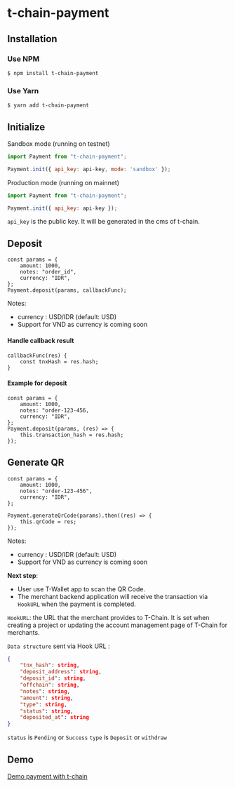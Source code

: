 # t-chain-payment

## Installation

### Use NPM

```shell
$ npm install t-chain-payment
```

### Use Yarn
```shell
$ yarn add t-chain-payment
```

## Initialize

Sandbox mode (running on testnet)

```js
import Payment from "t-chain-payment";

Payment.init({ api_key: api-key, mode: 'sandbox' });
```

Production mode (running on mainnet)

```js
import Payment from "t-chain-payment";

Payment.init({ api_key: api-key });
```

`api_key` is the public key. It will be generated in the cms of t-chain.


## Deposit

```
const params = {
	amount: 1000,
	notes: "order_id",
	currency: "IDR",
};
Payment.deposit(params, callbackFunc);
```
Notes:
- currency : USD/IDR (default: USD)
- Support for VND as currency is coming soon


#### Handle callback result  
```
callbackFunc(res) {
    const tnxHash = res.hash;
}
```

#### Example for deposit
```
const params = {
	amount: 1000,
	notes: "order-123-456,
	currency: "IDR",
};
Payment.deposit(params, (res) => {
    this.transaction_hash = res.hash;
});
```

## Generate QR
```
const params = {
    amount: 1000,
    notes: "order-123-456",
    currency: "IDR",
};

Payment.generateQrCode(params).then((res) => {
    this.qrCode = res;
});

```
Notes:
- currency : USD/IDR (default: USD)
- Support for VND as currency is coming soon

**Next step**: 
- User use T-Wallet app to scan the QR Code.
- The merchant backend application will receive the transaction via `HookURL` when the payment is completed.

`HookURL`: the URL that the merchant provides to T-Chain. It is set when creating a project or updating the account management page of T-Chain for merchants.

`Data structure` sent via Hook URL :
```json
{
	"tnx_hash": string,
	"deposit_address": string,
	"deposit_id": string,
	"offchain": string,
	"notes": string,
	"amount": string,
	"type": string, 
	"status": string,
	"deposited_at": string
}
```

`status` is `Pending` or `Success`
`type` is `Deposit` or `withdraw`

## Demo

[Demo payment with t-chain](https://tchain-demo.tokoin.io/)
